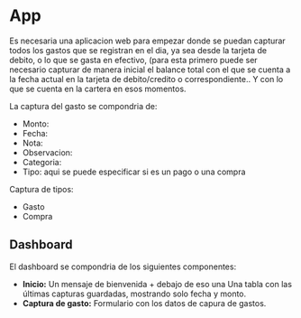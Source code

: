 # App

Es necesaria una aplicacion web para empezar donde se puedan capturar todos los gastos que se registran en el dia, ya sea desde la tarjeta de debito, 
o lo que se gasta en efectivo, (para esta primero puede ser necesario capturar de manera inicial el balance total con el que se cuenta a la fecha actual
en la tarjeta de debito/credito o correspondiente.. Y con lo que se cuenta en la cartera en esos momentos.

La captura del gasto se compondria de:
  * Monto: 
  * Fecha:
  * Nota:
  * Observacion:
  * Categoria:
  * Tipo: aqui se puede especificar si es un pago o una compra

Captura de tipos:
  * Gasto
  * Compra


## Dashboard

El dashboard se compondria de los siguientes componentes:
 * **Inicio:** Un mensaje de bienvenida + <Nombre> debajo de eso una Una tabla con las últimas capturas guardadas, mostrando solo fecha y monto. 
 * **Captura de gasto:** Formulario con los datos de capura de gastos.

